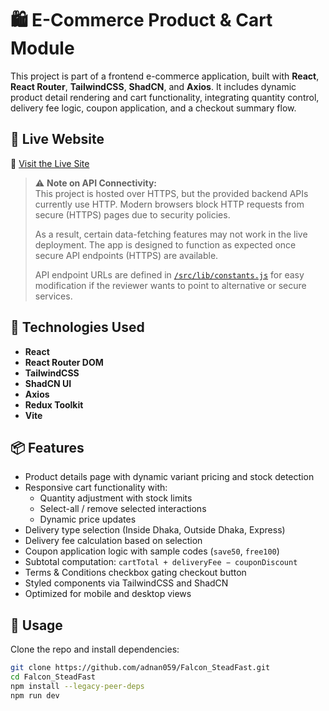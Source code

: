 # 🛍️ E-Commerce Product & Cart Module

This project is part of a frontend e-commerce application, built with **React**, **React Router**, **TailwindCSS**, **ShadCN**, and **Axios**. It includes dynamic product detail rendering and cart functionality, integrating quantity control, delivery fee logic, coupon application, and a checkout summary flow.

## 🚀 Live Website

🔗 [Visit the Live Site](https://falcon-steadfast-adnan.vercel.app/)

> ⚠️ **Note on API Connectivity:**  
> This project is hosted over HTTPS, but the provided backend APIs currently use HTTP. Modern browsers block HTTP requests from secure (HTTPS) pages due to security policies.
>
> As a result, certain data-fetching features may not work in the live deployment. The app is designed to function as expected once secure API endpoints (HTTPS) are available.
>
> API endpoint URLs are defined in [`/src/lib/constants.js`](./src/lib/constants.js) for easy modification if the reviewer wants to point to alternative or secure services.

## 🧰 Technologies Used

- **React**
- **React Router DOM**
- **TailwindCSS**
- **ShadCN UI**
- **Axios**
- **Redux Toolkit**
- **Vite**

## 📦 Features

- Product details page with dynamic variant pricing and stock detection
- Responsive cart functionality with:
  - Quantity adjustment with stock limits
  - Select-all / remove selected interactions
  - Dynamic price updates
- Delivery type selection (Inside Dhaka, Outside Dhaka, Express)
- Delivery fee calculation based on selection
- Coupon application logic with sample codes (`save50`, `free100`)
- Subtotal computation: `cartTotal + deliveryFee − couponDiscount`
- Terms & Conditions checkbox gating checkout button
- Styled components via TailwindCSS and ShadCN
- Optimized for mobile and desktop views

## 📝 Usage

Clone the repo and install dependencies:

```bash
git clone https://github.com/adnan059/Falcon_SteadFast.git
cd Falcon_SteadFast
npm install --legacy-peer-deps
npm run dev

```
